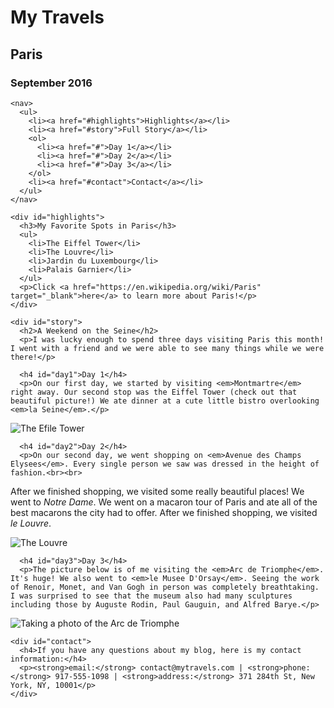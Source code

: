 <!DOCTYPE html>
<html lang="en" dir="ltr">
  <head>
    <meta charset="utf-8">
    <title>My Travel Blog</title>
  </head>
  <body>
    <h1>My Travels</h1>
    <h2>Paris</h2>
    <h3>September 2016</h3>


    <nav>
      <ul>
        <li><a href="#highlights">Highlights</a></li>
        <li><a href="#story">Full Story</a></li>
        <ol>
          <li><a href="#">Day 1</a></li>
          <li><a href="#">Day 2</a></li>
          <li><a href="#">Day 3</a></li>
        </ol>
        <li><a href="#contact">Contact</a></li>
      </ul>
    </nav>

    <div id="highlights">
      <h3>My Favorite Spots in Paris</h3>
      <ul>
        <li>The Eiffel Tower</li>
        <li>The Louvre</li>
        <li>Jardin du Luxembourg</li>
        <li>Palais Garnier</li>
      </ul>
      <p>Click <a href="https://en.wikipedia.org/wiki/Paris" target="_blank">here</a> to learn more about Paris!</p>
    </div>

    <div id="story">
      <h2>A Weekend on the Seine</h2>
      <p>I was lucky enough to spend three days visiting Paris this month! I went with a friend and we were able to see many things while we were there!</p>

      <h4 id="day1">Day 1</h4>
      <p>On our first day, we started by visiting <em>Montmartre</em> right away. Our second stop was the Eiffel Tower (check out that beautiful picture!) We ate dinner at a cute little bistro overlooking <em>la Seine</em>.</p>
<img src="https://s3.amazonaws.com/codecademy-content/courses/freelance-1/unit-1/freelance1-img_paris-eiffel.jpg" alt="The Efile Tower">

      <h4 id="day2">Day 2</h4>
      <p>On our second day, we went shopping on <em>Avenue des Champs Elysees</em>. Every single person we saw was dressed in the height of fashion.<br><br>

After we finished shopping, we visited some really beautiful places! We went to <em>Notre Dame</em>. We went on a macaron tour of Paris and ate all of the best macarons the city had to offer. After we finished shopping, we visited <em>le Louvre</em>.</p>
<img src="https://s3.amazonaws.com/codecademy-content/courses/freelance-1/unit-1/freelance1-img_paris-louvre.jpg" alt="The Louvre">

      <h4 id="day3">Day 3</h4>
      <p>The picture below is of me visiting the <em>Arc de Triomphe</em>. It's huge! We also went to <em>le Musee D'Orsay</em>. Seeing the work of Renoir, Monet, and Van Gogh in person was completely breathtaking. I was surprised to see that the museum also had many sculptures including those by Auguste Rodin, Paul Gauguin, and Alfred Barye.</p>
<img src="https://s3.amazonaws.com/codecademy-content/courses/freelance-1/unit-1/freelance1-img_paris-arc.jpg" alt="Taking a photo of the Arc de Triomphe">

  </div>

    <div id="contact">
      <h4>If you have any questions about my blog, here is my contact information:</h4>
      <p><strong>email:</strong> contact@mytravels.com | <strong>phone:</strong> 917-555-1098 | <strong>address:</strong> 371 284th St, New York, NY, 10001</p>
    </div>

  </body>
</html>
